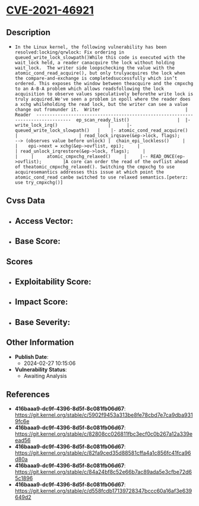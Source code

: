 
# [CVE-2021-46921](https://cve.mitre.org/cgi-bin/cvename.cgi?name=CVE-2021-46921)

## Description

- `In the Linux kernel, the following vulnerability has been resolved:locking/qrwlock: Fix ordering in queued_write_lock_slowpath()While this code is executed with the wait_lock held, a reader canacquire the lock without holding wait_lock.  The writer side loopschecking the value with the atomic_cond_read_acquire(), but only trulyacquires the lock when the compare-and-exchange is completedsuccessfully which isn’t ordered. This exposes the window between theacquire and the cmpxchg to an A-B-A problem which allows readsfollowing the lock acquisition to observe values speculatively beforethe write lock is truly acquired.We've seen a problem in epoll where the reader does a xchg whileholding the read lock, but the writer can see a value change out fromunder it.  Writer                                | Reader  --------------------------------------------------------------------------------  ep_scan_ready_list()                  |  |- write_lock_irq()                   |      |- queued_write_lock_slowpath()   |	|- atomic_cond_read_acquire()   |				        | read_lock_irqsave(&ep->lock, flags);     --> (observes value before unlock) |  chain_epi_lockless()     |                                  |    epi->next = xchg(&ep->ovflist, epi);     |                                  | read_unlock_irqrestore(&ep->lock, flags);     |                                  |     |     atomic_cmpxchg_relaxed()     |     |-- READ_ONCE(ep->ovflist);        |A core can order the read of the ovflist ahead of theatomic_cmpxchg_relaxed(). Switching the cmpxchg to use acquiresemantics addresses this issue at which point the atomic_cond_read canbe switched to use relaxed semantics.[peterz: use try_cmpxchg()]`

## Cvss Data

- **Access Vector**:
  - 
- **Base Score**:
  - 

## Scores

- **Exploitability Score**:
  - 
- **Impact Score**:
  - 
- **Base Severity**:
  - 

## Other Information

- **Publish Date**:
  - 2024-02-27 10:15:06
- **Vulnerability Status**:
  - Awaiting Analysis

## References

- **416baaa9-dc9f-4396-8d5f-8c081fb06d67**: https://git.kernel.org/stable/c/5902f9453a313be8fe78cbd7e7ca9dba9319fc6e
- **416baaa9-dc9f-4396-8d5f-8c081fb06d67**: https://git.kernel.org/stable/c/82808cc026811fbc3ecf0c0b267a12a339eead56
- **416baaa9-dc9f-4396-8d5f-8c081fb06d67**: https://git.kernel.org/stable/c/82fa9ced35d88581cffa4a1c856fc41fca96d80a
- **416baaa9-dc9f-4396-8d5f-8c081fb06d67**: https://git.kernel.org/stable/c/84a24bf8c52e66b7ac89ada5e3cfbe72d65c1896
- **416baaa9-dc9f-4396-8d5f-8c081fb06d67**: https://git.kernel.org/stable/c/d558fcdb17139728347bccc60a16af3e639649d2
